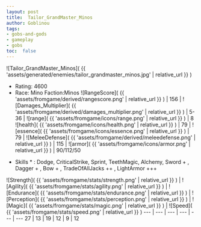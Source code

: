 ```yaml
---
layout: post
title:  Tailor_GrandMaster_Minos
author: Goblinou
tags:
- gobs-and-gods
- gameplay
- gobs
toc:  false
---
```


![Tailor_GrandMaster_Minos]( {{ 'assets/generated/enemies/tailor_grandmaster_minos.jpg' | relative_url }} )
- Rating: 4600
- Race: Mino  Faction:Minos
![RangeScore]( {{ 'assets/fromgame/derived/rangescore.png' | relative_url }} ) | 156 | ![Damages_Multiplier]( {{ 'assets/fromgame/derived/damages_multiplier.png' | relative_url }} ) | 5-36 | ![range]( {{ 'assets/fromgame/icons/range.png' | relative_url }} ) | 8
![health]( {{ 'assets/fromgame/icons/health.png' | relative_url }} ) | 79 | ![essence]( {{ 'assets/fromgame/icons/essence.png' | relative_url }} ) | 79 | ![MeleeDefense]( {{ 'assets/fromgame/derived/meleedefense.png' | relative_url }} ) | 115 | ![armor]( {{ 'assets/fromgame/icons/armor.png' | relative_url }} ) | 90/112/50
* Skills * : Dodge, CriticalStrike, Sprint, TeethMagic, Alchemy, Sword + , Dagger + , Bow + , TradeOfAllJacks ++ , LightArmor +++ 

![Strength]( {{ 'assets/fromgame/stats/strength.png' | relative_url }} ) | ![Agility]( {{ 'assets/fromgame/stats/agility.png' | relative_url }} ) | ![Endurance]( {{ 'assets/fromgame/stats/endurance.png' | relative_url }} ) | ![Perception]( {{ 'assets/fromgame/stats/perception.png' | relative_url }} ) | ![Magic]( {{ 'assets/fromgame/stats/magic.png' | relative_url }} ) | ![Speed]( {{ 'assets/fromgame/stats/speed.png' | relative_url }} )
--- | --- | --- | --- | --- | ---
27 | 13 | 19 | 12 | 9 | 12
